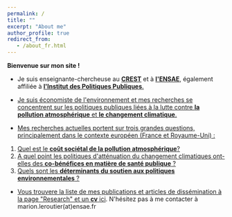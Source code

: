 ```yaml
---
permalink: /
title: ""
excerpt: "About me"
author_profile: true
redirect_from: 
   - /about_fr.html
---
```


__Bienvenue sur mon site !__


* Je suis enseignante-chercheuse au <a href="https://crest.science/about-2/">__CREST__</a> et à <a href="https://www.ensae.fr/en">__l'ENSAE__</a>, également affiliée à <a href="https://www.ipp.eu">__l'Institut des Politiques Publiques__.
  
* Je suis économiste de l'environnement et mes recherches se concentrent sur les politiques publiques liées à la lutte contre __la pollution atmosphérique__ et __le changement climatique__.

*  Mes recherches actuelles portent sur trois grandes questions, principalement dans le contexte européen (France et Royaume-Uni) :  
  1. Quel est le __coût sociétal de la pollution atmosphérique__?   
  2. A quel point les politiques d'atténuation du changement climatiques ont-elles des __co-bénéfices en matière de santé publique__ ?
  3. Quels sont les __déterminants du soutien aux politiques environnementales__ ?
   
* Vous trouvere la liste de mes publications et articles de dissémination à la page "Research" et un __cv__ [ici](http://marionleroutier.github.io/files/Leroutier_cv_EN.pdf). N'hésitez pas à me contacter à marion.leroutier(at)ensae.fr  


